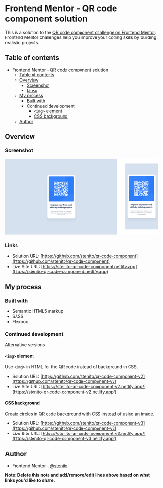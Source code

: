 # Frontend Mentor - QR code component solution

This is a solution to the [QR code component challenge on Frontend Mentor](https://www.frontendmentor.io/challenges/qr-code-component-iux_sIO_H). Frontend Mentor challenges help you improve your coding skills by building realistic projects.

## Table of contents

- [Frontend Mentor - QR code component solution](#frontend-mentor---qr-code-component-solution)
  - [Table of contents](#table-of-contents)
  - [Overview](#overview)
    - [Screenshot](#screenshot)
    - [Links](#links)
  - [My process](#my-process)
    - [Built with](#built-with)
    - [Continued development](#continued-development)
      - [`<img>` element](#img-element)
      - [CSS background](#css-background)
  - [Author](#author)

## Overview

### Screenshot

![](./screenshots/screenshots.png)

### Links

- Solution URL: [https://github.com/stenito/qr-code-component](https://github.com/stenito/qr-code-component)
- Live Site URL: [https://stenito-qr-code-component.netlify.app](https://stenito-qr-code-component.netlify.app)

## My process

### Built with

- Semantic HTML5 markup
- SASS
- Flexbox

### Continued development

Alternative versions

#### `<img>` element

Use `<img>` in HTML for the QR code instead of background in CSS.

- Solution URL: [https://github.com/stenito/qr-code-component-v2](https://github.com/stenito/qr-code-component-v2)
- Live Site URL: [https://stenito-qr-code-component-v2.netlify.app/](https://stenito-qr-code-component-v2.netlify.app/)

#### CSS background

Create circles in QR code background with CSS instead of using an image.

- Solution URL: [https://github.com/stenito/qr-code-component-v3](https://github.com/stenito/qr-code-component-v3)
- Live Site URL: [https://stenito-qr-code-component-v3.netlify.app/](https://stenito-qr-code-component-v3.netlify.app/)

## Author

- Frontend Mentor - [@stenito](https://www.frontendmentor.io/profile/stenito)

**Note: Delete this note and add/remove/edit lines above based on what links you'd like to share.**

